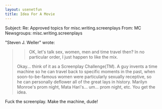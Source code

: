```yaml
---
layout: usenetfun
title: Idea For A Movie
---
```



Subject: Re: Approved topics for misc.writing.screenplays 
From: MC 
Newsgroups: misc.writing.screenplays

&quot;Steven J. Weller&quot; wrote:

>> OK, let's talk sex, women, men and time travel then?  In no particular
>> order, I just happen to like the mix.
> 
> Okay... think of it as a Screenplay Challenge(TM).  A guy invents a time 
> machine so he can travel back to specific moments in the past, when 
> soon-to-be-famous women were particularly sexually receptive, so he 
> can personally deflower all of the great lays in history.  Marilyn 
> Monroe's  prom night, Mata Hari's... um... prom night, etc.  You get
> the idea.

Fuck the screenplay. Make the machine, dude!


   